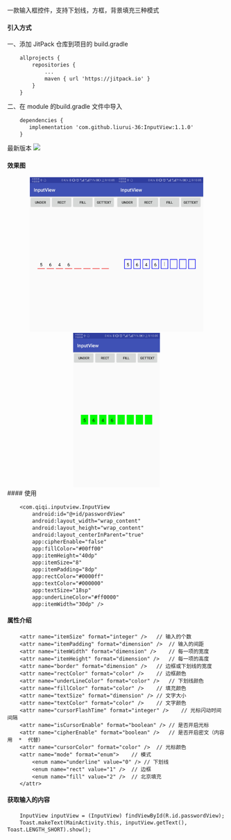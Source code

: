 一款输入框控件，支持下划线，方框，背景填充三种模式

#### 引入方式

一、添加 JitPack 仓库到项目的 build.gradle

```
    allprojects {
		repositories {
			...
			maven { url 'https://jitpack.io' }
		}
	}
```
二、在 module 的build.gradle 文件中导入
```
    dependencies {
	   implementation 'com.github.liurui-36:InputView:1.1.0'
	}
```
最新版本  [![](https://jitpack.io/v/liurui-36/InputView.svg)](https://jitpack.io/#liurui-36/InputView)

#### 效果图
<center class="half">
	<img src="https://raw.githubusercontent.com/liurui-36/ReadmeResource/master/images/InputView/mode_underline.jpg" width="200px" /><img src="https://raw.githubusercontent.com/liurui-36/ReadmeResource/master/images/InputView/mode_rect.jpg" width="200px" /><img src="https://raw.githubusercontent.com/liurui-36/ReadmeResource/master/images/InputView/mode_fill.jpg" width="200px" />
</center>
#### 使用

```
    <com.qiqi.inputview.InputView
        android:id="@+id/passwordView"
        android:layout_width="wrap_content"
        android:layout_height="wrap_content"
        android:layout_centerInParent="true"
        app:cipherEnable="false"
        app:fillColor="#00ff00"
        app:itemHeight="40dp"
        app:itemSize="8"
        app:itemPadding="8dp"
        app:rectColor="#0000ff"
        app:textColor="#000000"
        app:textSize="18sp"
        app:underLineColor="#ff0000"
        app:itemWidth="30dp" />
```

#### 属性介绍
```
    <attr name="itemSize" format="integer" />   // 输入的个数
    <attr name="itemPadding" format="dimension" />  // 输入的间距
    <attr name="itemWidth" format="dimension" />    // 每一项的宽度
    <attr name="itemHeight" format="dimension" />   // 每一项的高度
    <attr name="border" format="dimension" />   // 边框或下划线的宽度
    <attr name="rectColor" format="color" />    // 边框颜色
    <attr name="underLineColor" format="color" />   // 下划线颜色
    <attr name="fillColor" format="color" />    // 填充颜色
    <attr name="textSize" format="dimension" /> // 文字大小
    <attr name="textColor" format="color" />    // 文字颜色
    <attr name="cursorFlashTime" format="integer" />    // 光标闪动时间间隔
    <attr name="isCursorEnable" format="boolean" /> // 是否开启光标
    <attr name="cipherEnable" format="boolean" />   // 是否开启密文（内容用  *  代替）
    <attr name="cursorColor" format="color" />  // 光标颜色
    <attr name="mode" format="enum">    // 模式
        <enum name="underline" value="0" /> // 下划线
        <enum name="rect" value="1" />  // 边框
        <enum name="fill" value="2" />  // 北京填充
    </attr>
```

#### 获取输入的内容

```
    InputView inputView = (InputView) findViewById(R.id.passwordView);
    Toast.makeText(MainActivity.this, inputView.getText(), Toast.LENGTH_SHORT).show();
```
